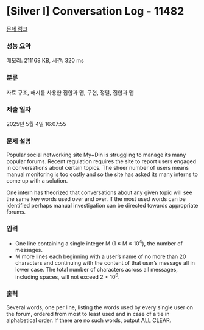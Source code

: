 # [Silver I] Conversation Log - 11482 

[문제 링크](https://www.acmicpc.net/problem/11482) 

### 성능 요약

메모리: 211168 KB, 시간: 320 ms

### 분류

자료 구조, 해시를 사용한 집합과 맵, 구현, 정렬, 집합과 맵

### 제출 일자

2025년 5월 4일 16:07:55

### 문제 설명

<p>Popular social networking site My+Din is struggling to manage its many popular forums. Recent regulation requires the site to report users engaged in conversations about certain topics. The sheer number of users means manual monitoring is too costly and so the site has asked its many interns to come up with a solution.</p>

<p>One intern has theorized that conversations about any given topic will see the same key words used over and over. If the most used words can be identified perhaps manual investigation can be directed towards appropriate forums.</p>

### 입력 

 <ul>
	<li>One line containing a single integer M (1 ≤ M ≤ 10<sup>4</sup>), the number of messages.</li>
	<li>M more lines each beginning with a user’s name of no more than 20 characters and continuing with the content of that user’s message all in lower case. The total number of characters across all messages, including spaces, will not exceed 2 × 10<sup>6</sup>.</li>
</ul>

### 출력 

 <p>Several words, one per line, listing the words used by every single user on the forum, ordered from most to least used and in case of a tie in alphabetical order. If there are no such words, output ALL CLEAR.</p>

